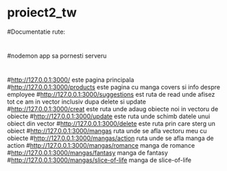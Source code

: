 # proiect2_tw
#Documentatie rute:
#
#nodemon app sa pornesti serveru
#
#http://127.0.0.1:3000/ este pagina principala
#http://127.0.0.1:3000/products este pagina cu manga covers si info despre employee
#http://127.0.0.1:3000/suggestions est ruta de read unde afisez tot ce am in vector inclusiv dupa delete si update
#http://127.0.0.1:3000/creat este ruta unde adaug obiecte noi in vectoru de obiecte
#http://127.0.0.1:3000/update este ruta unde schimb datele unui obiect din vector
#http://127.0.0.1:3000/delete este ruta prin care sterg un obiect
#http://127.0.0.1:3000/mangas ruta unde se afla vectoru meu cu obiecte
#http://127.0.0.1:3000/mangas/action ruta unde se afla manga de action
#http://127.0.0.1:3000/mangas/romance manga de romance
#http://127.0.0.1:3000/mangas/fantasy manga de fantasy
#http://127.0.0.1:3000/mangas/slice-of-life manga de slice-of-life
#

